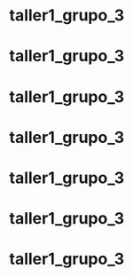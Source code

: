 # taller1_grupo_3
# taller1_grupo_3
# taller1_grupo_3
# taller1_grupo_3
# taller1_grupo_3
# taller1_grupo_3
# taller1_grupo_3
